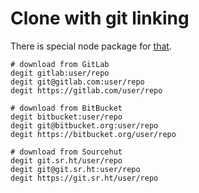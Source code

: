 # Clone with git linking

There is special node package for [that](https://www.npmjs.com/package/degit).

```
# download from GitLab 
degit gitlab:user/repo
degit git@gitlab.com:user/repo
degit https://gitlab.com/user/repo
 
# download from BitBucket 
degit bitbucket:user/repo
degit git@bitbucket.org:user/repo
degit https://bitbucket.org/user/repo
 
# download from Sourcehut 
degit git.sr.ht/user/repo
degit git@git.sr.ht:user/repo
degit https://git.sr.ht/user/repo
```